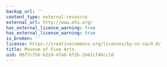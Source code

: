 ```yaml
---
backup_url: ''
content_type: external-resource
external_url: http://www.mfa.org/
has_external_licence_warning: true
has_external_license_warning: true
is_broken: ''
license: https://creativecommons.org/licenses/by-nc-sa/4.0/
title: Museum of Fine Arts
uid: 06f7c75b-b224-47a8-bf2b-2e61cf4bcc1d
---
```

